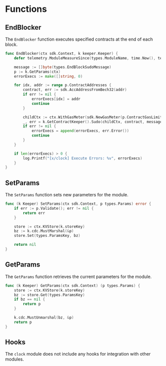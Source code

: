 <!--
order: 5
-->

# Functions

## EndBlocker

The `EndBlocker` function executes specified contracts at the end of each block.

```go
func EndBlocker(ctx sdk.Context, k keeper.Keeper) {
    defer telemetry.ModuleMeasureSince(types.ModuleName, time.Now(), telemetry.MetricKeyEndBlocker)

    message := []byte(types.EndBlockSudoMessage)
    p := k.GetParams(ctx)
    errorExecs := make([]string, 0)

    for idx, addr := range p.ContractAddresses {
        contract, err := sdk.AccAddressFromBech32(addr)
        if err != nil {
            errorExecs[idx] = addr
            continue
        }

        childCtx := ctx.WithGasMeter(sdk.NewGasMeter(p.ContractGasLimit))
        _, err = k.GetContractKeeper().Sudo(childCtx, contract, message)
        if err != nil {
            errorExecs = append(errorExecs, err.Error())
            continue
        }
    }

    if len(errorExecs) > 0 {
        log.Printf("[x/clock] Execute Errors: %v", errorExecs)
    }
}
```

## SetParams

The `SetParams` function sets new parameters for the module.

```go
func (k Keeper) SetParams(ctx sdk.Context, p types.Params) error {
    if err := p.Validate(); err != nil {
        return err
    }

    store := ctx.KVStore(k.storeKey)
    bz := k.cdc.MustMarshal(&p)
    store.Set(types.ParamsKey, bz)

    return nil
}
```

## GetParams

The `GetParams` function retrieves the current parameters for the module.

```go
func (k Keeper) GetParams(ctx sdk.Context) (p types.Params) {
    store := ctx.KVStore(k.storeKey)
    bz := store.Get(types.ParamsKey)
    if bz == nil {
        return p
    }

    k.cdc.MustUnmarshal(bz, &p)
    return p
}
```

## Hooks

The `clock` module does not include any hooks for integration with other modules.
